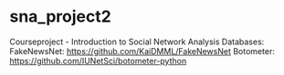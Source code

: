 # sna_project2
Courseproject - Introduction to Social Network Analysis
Databases:
FakeNewsNet: https://github.com/KaiDMML/FakeNewsNet
Botometer: https://github.com/IUNetSci/botometer-python
